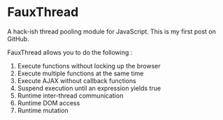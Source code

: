 FauxThread
==========

A hack-ish thread pooling module for JavaScript. This is my first post on GitHub. 


FauxThread allows you to do the following :

1.	Execute functions without locking up the browser
2.	Execute multiple functions at the same time
3.	Execute AJAX without callback functions
4.	Suspend execution until an expression yields true
5.	Runtime inter-thread communication 
6.	Runtime DOM access
7.	Runtime mutation
